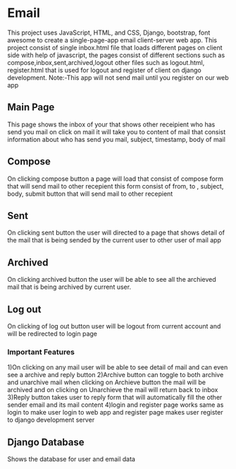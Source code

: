 # Email
This project uses JavaScript, HTML, and CSS, Django, bootstrap, font awesome to create a single-page-app email client-server web app. This project consist of single inbox.html file that loads different pages on client side with help of javascript, the pages consist of different sections such as compose,inbox,sent,archived,logout other files such as logout.html, register.html that is used for logout and register of client on django development.
Note:-This app will not send mail until you register on our web app
## Main Page
This page shows the inbox of your that shows other receipient who has send you mail on click on mail it will take you to content of mail that consist information about who has send you mail, subject, timestamp, body of mail
## Compose
On clicking compose button a page will load that consist of compose form that will send mail to other recepient this form consist of from, to , subject, body, submit button that will send mail to other recepient 
## Sent
On clicking sent button the user will directed to a page that shows detail of the mail that is being sended by the current user to other user of mail app
## Archived 
On clicking archived button the user will be able to see all the archieved mail that is being archived by current user.
## Log out 
On clicking of log out button user will be logout from current account and will be redirected to login page 
### Important Features 
1)On clicking on any mail user will be able to see detail of mail and can even see a archive and reply button
2)Archive button can toggle to both archive and unarchive mail when clicking on Archieve button the mail will be archived and on clicking on Unarchieve the mail will return back to inbox
3)Reply button takes user to reply form that will automatically fill the other sender email and its mail content
4)login and register page works same as login to make user login to web app and register page makes user register to django development server
## Django Database
Shows the database for user and email data
